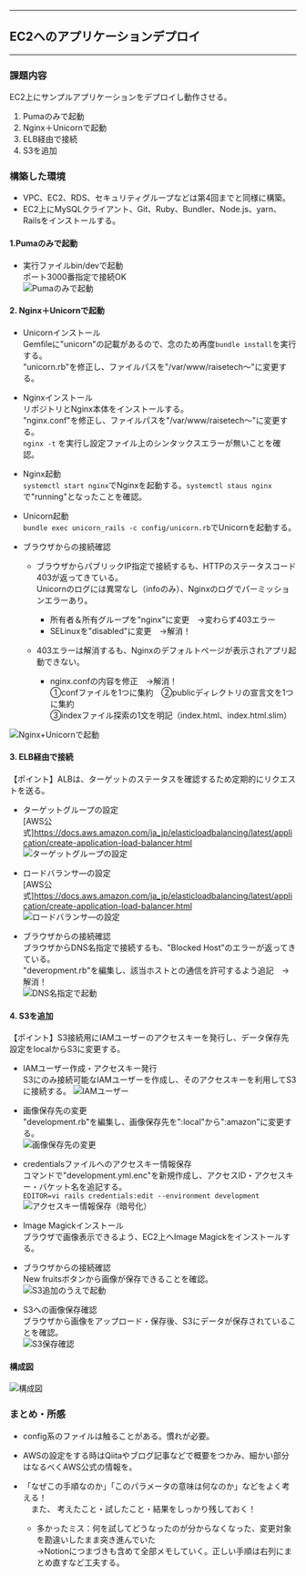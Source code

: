 ------------------------------------------------------------------------------------------------------------------
## EC2へのアプリケーションデプロイ
------------------------------------------------------------------------------------------------------------------

### 課題内容
EC2上にサンプルアプリケーションをデプロイし動作させる。
1. Pumaのみで起動
2. Nginx＋Unicornで起動
3. ELB経由で接続
4. S3を追加

### 構築した環境
- VPC、EC2、RDS、セキュリティグループなどは第4回までと同様に構築。
- EC2上にMySQLクライアント、Git、Ruby、Bundler、Node.js、yarn、Railsをインストールする。

#### 1.Pumaのみで起動<br>
- 実行ファイルbin/devで起動<br>
ポート3000番指定で接続OK<br>
![Pumaのみで起動](images/lecture05/puma_result.PNG)

#### 2.  Nginx＋Unicornで起動
- Unicornインストール<br>
Gemfileに"unicorn"の記載があるので、念のため再度`bundle install`を実行する。<br>
"unicorn.rb"を修正し、ファイルパスを"/var/www/raisetech～"に変更する。

- Nginxインストール<br>
リポジトリとNginx本体をインストールする。<br>"nginx.conf"を修正し、ファイルパスを"/var/www/raisetech～"に変更する。<br>
`nginx -t` を実行し設定ファイル上のシンタックスエラーが無いことを確認。

- Nginx起動<br>
`systemctl start nginx`でNginxを起動する。`systemctl staus nginx`で"running"となったことを確認。

- Unicorn起動<br>
`bundle exec unicorn_rails -c config/unicorn.rb`でUnicornを起動する。

- ブラウザからの接続確認<br>
  - ブラウザからパブリックIP指定で接続するも、HTTPのステータスコード403が返ってきている。<br>
Unicornのログには異常なし（infoのみ）、Nginxのログでパーミッションエラーあり。
    - 所有者＆所有グループを"nginx"に変更　→変わらず403エラー
    - SELinuxを"disabled"に変更　→解消！

  - 403エラーは解消するも、Nginxのデフォルトページが表示されアプリ起動できない。
    - nginx.confの内容を修正　→解消！<br>
     ①confファイルを1つに集約　②publicディレクトリの宣言文を1つに集約<br>
     ③indexファイル探索の1文を明記（index.html、index.html.slim）

![Nginx+Unicornで起動](images/lecture05/unicorn-nginx_result.PNG)

#### 3. ELB経由で接続

【ポイント】ALBは、ターゲットのステータスを確認するため定期的にリクエストを送る。

- ターゲットグループの設定<br>
[AWS公式]https://docs.aws.amazon.com/ja_jp/elasticloadbalancing/latest/application/create-application-load-balancer.html<br>
![ターゲットグループの設定](images/lecture05/alb_targetgroup.PNG)

- ロードバランサ―の設定<br>
[AWS公式]https://docs.aws.amazon.com/ja_jp/elasticloadbalancing/latest/application/create-application-load-balancer.html<br>
![ロードバランサ―の設定](images/lecture05/alb_loadbalancer.PNG)

- ブラウザからの接続確認<br>
ブラウザからDNS名指定で接続するも、"Blocked Host"のエラーが返ってきている。<br>
"deveropment.rb"を編集し、該当ホストとの通信を許可するよう追記　→解消！<br>
![DNS名指定で起動](images/lecture05/alb_result.PNG)

#### 4. S3を追加

【ポイント】S3接続用にIAMユーザーのアクセスキーを発行し、データ保存先設定をlocalからS3に変更する。

- IAMユーザー作成・アクセスキー発行<br>
S3にのみ接続可能なIAMユーザーを作成し、そのアクセスキーを利用してS3に接続する。
![IAMユーザー](images/lecture05/iam_accesskey_policy.PNG)

- 画像保存先の変更<br>
"development.rb"を編集し、画像保存先を":local"から":amazon"に変更する。<br>
![画像保存先の変更](images/lecture05/developmentrb_change.PNG)

- credentialsファイルへのアクセスキー情報保存<br>
コマンドで"development.yml.enc"を新規作成し、アクセスID・アクセスキー・バケット名を追記する。<br>
`EDITOR=vi rails credentials:edit --environment development`<br>
![アクセスキー情報保存（暗号化）](images/lecture05/developmentymlenc_add.PNG)

- Image Magickインストール<br>
ブラウザで画像表示できるよう、EC2上へImage Magickをインストールする。

- ブラウザからの接続確認<br>
New fruitsボタンから画像が保存できることを確認。<br>
![S3追加のうえで起動](images/lecture05/S3_add_result.PNG)<br>

- S3への画像保存確認<br>
ブラウザから画像をアップロード・保存後、S3にデータが保存されていることを確認。<br>
![S3保存確認](images/lecture05/S3_saved.PNG)

#### 構成図
![構成図](images/lecture05/lecture05.png)

### まとめ・所感
- config系のファイルは触ることがある。慣れが必要。
- AWSの設定をする時はQiitaやブログ記事などで概要をつかみ、細かい部分はなるべくAWS公式の情報を。

- 「なぜこの手順なのか」「このパラメータの意味は何なのか」などをよく考える！<br>
　また、 考えたこと・試したこと・結果をしっかり残しておく！<br>
  - 多かったミス：何を試してどうなったのが分からなくなった、変更対象を勘違いしたまま突き進んでいた<br>
→Notionにつまづきも含めて全部メモしていく。正しい手順は右列にまとめ直すなど工夫する。

